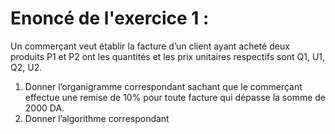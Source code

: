 # Enoncé de l'exercice 1 :
Un commerçant veut établir la facture d’un client ayant acheté deux produits P1 et P2 ont les quantités et les
prix unitaires respectifs sont Q1, U1, Q2, U2.
1. Donner l’organigramme correspondant sachant que le commerçant effectue une remise de 10% pour
toute facture qui dépasse la somme de 2000 DA.
2. Donner l’algorithme correspondant